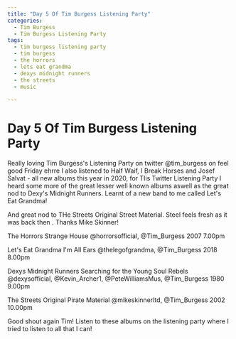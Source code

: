 ```yaml
---
title: "Day 5 Of Tim Burgess Listening Party"
categories:
  - Tim Burgess
  - Tim Burgess Listening Party
tags:
  - tim burgess listening party
  - tim burgess
  - the horrors
  - lets eat grandma
  - dexys midnight runners
  - the streets
  - music
  
---
```


# Day 5 Of Tim Burgess Listening Party

Really loving Tim Burgess's Listening Party on twitter @tìm_burgess on feel good Friday ehrre I also listened to Half Waif, I Break Horses and Josef Salvat - all new albums this year in 2020, for TIis Twitter Listening Party I heard some more of the great lesser well known albums aswell as the great nod to Dexy's Midnight Runners. Learnt of a new band to me called Let's Eat Grandma!

And great nod to THe Streets Original Street Material. Steel feels fresh as it was back then . Thanks Mike Skinner!

The Horrors
Strange House 
@horrorsofficial, @Tim_Burgess 
2007
7.00pm

Let's Eat Grandma
I'm All Ears 
@thelegofgrandma, @Tim_Burgess 
2018	
8.00pm

Dexys Midnight Runners
Searching for the Young Soul Rebels 
@dexysofficial, @Kevin_Archer1, @PeteWilliamsMus, @Tim_Burgess 
1980	
9.00pm

The Streets
Original Pirate Material 
@mikeskinnerltd, @Tim_Burgess 
2002
10.00pm

Good shout again Tim! Listen to these albums on the listening party where I tried to listen to all that I can!
